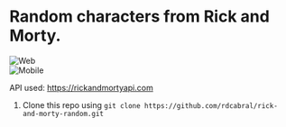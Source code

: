 # Random characters from Rick and Morty.

![Web](https://i.imgur.com/U6I0PBM.png)  
![Mobile](https://i.imgur.com/Snf15Kc.png)

API used: https://rickandmortyapi.com

1. Clone this repo using `git clone https://github.com/rdcabral/rick-and-morty-random.git`
